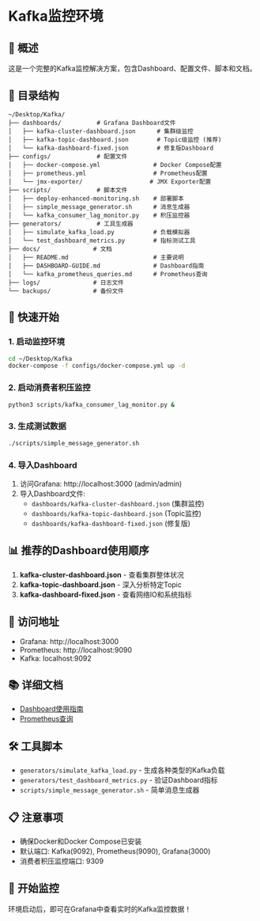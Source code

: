# Kafka监控环境

## 🎯 概述
这是一个完整的Kafka监控解决方案，包含Dashboard、配置文件、脚本和文档。

## 📁 目录结构
```
~/Desktop/Kafka/
├── dashboards/          # Grafana Dashboard文件
│   ├── kafka-cluster-dashboard.json      # 集群级监控
│   ├── kafka-topic-dashboard.json        # Topic级监控 (推荐)
│   └── kafka-dashboard-fixed.json        # 修复版Dashboard
├── configs/             # 配置文件
│   ├── docker-compose.yml               # Docker Compose配置
│   ├── prometheus.yml                   # Prometheus配置
│   └── jmx-exporter/                   # JMX Exporter配置
├── scripts/             # 脚本文件
│   ├── deploy-enhanced-monitoring.sh    # 部署脚本
│   ├── simple_message_generator.sh      # 消息生成器
│   └── kafka_consumer_lag_monitor.py    # 积压监控器
├── generators/          # 工具生成器
│   ├── simulate_kafka_load.py           # 负载模拟器
│   └── test_dashboard_metrics.py        # 指标测试工具
├── docs/               # 文档
│   ├── README.md                        # 主要说明
│   ├── DASHBOARD-GUIDE.md               # Dashboard指南
│   └── kafka_prometheus_queries.md      # Prometheus查询
├── logs/               # 日志文件
└── backups/            # 备份文件
```

## 🚀 快速开始

### 1. 启动监控环境
```bash
cd ~/Desktop/Kafka
docker-compose -f configs/docker-compose.yml up -d
```

### 2. 启动消费者积压监控
```bash
python3 scripts/kafka_consumer_lag_monitor.py &
```

### 3. 生成测试数据
```bash
./scripts/simple_message_generator.sh
```

### 4. 导入Dashboard
1. 访问Grafana: http://localhost:3000 (admin/admin)
2. 导入Dashboard文件:
   - `dashboards/kafka-cluster-dashboard.json` (集群监控)
   - `dashboards/kafka-topic-dashboard.json` (Topic监控)
   - `dashboards/kafka-dashboard-fixed.json` (修复版)

## 📊 推荐的Dashboard使用顺序

1. **kafka-cluster-dashboard.json** - 查看集群整体状况
2. **kafka-topic-dashboard.json** - 深入分析特定Topic
3. **kafka-dashboard-fixed.json** - 查看网络IO和系统指标

## 🔗 访问地址
- Grafana: http://localhost:3000
- Prometheus: http://localhost:9090
- Kafka: localhost:9092

## 📚 详细文档
- [Dashboard使用指南](docs/DASHBOARD-GUIDE.md)
- [Prometheus查询](docs/kafka_prometheus_queries.md)

## 🛠️ 工具脚本
- `generators/simulate_kafka_load.py` - 生成各种类型的Kafka负载
- `generators/test_dashboard_metrics.py` - 验证Dashboard指标
- `scripts/simple_message_generator.sh` - 简单消息生成器

## 📋 注意事项
- 确保Docker和Docker Compose已安装
- 默认端口: Kafka(9092), Prometheus(9090), Grafana(3000)
- 消费者积压监控端口: 9309

## 🎉 开始监控
环境启动后，即可在Grafana中查看实时的Kafka监控数据！
